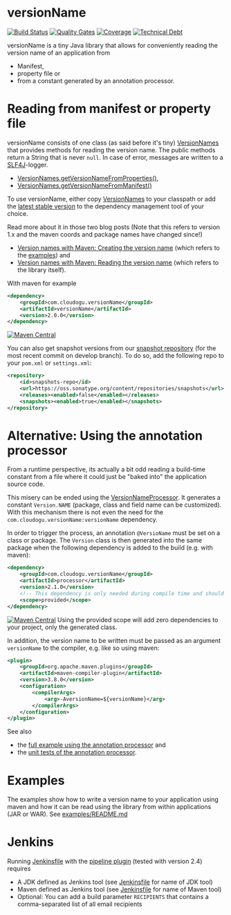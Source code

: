 versionName
===========
[![Build Status](https://oss.cloudogu.com/jenkins/buildStatus/icon?job=cloudogu-github/versionName/develop)](https://oss.cloudogu.com/jenkins/blue/organizations/jenkins/cloudogu-github%2FversionName/branches/)
[![Quality Gates](https://sonarcloud.io/api/project_badges/measure?project=com.cloudogu.versionName%3AversionName&metric=alert_status)](https://sonarcloud.io/dashboard?id=com.cloudogu.versionName%3AversionName)
[![Coverage](https://sonarcloud.io/api/project_badges/measure?project=com.cloudogu.versionName%3AversionName&metric=coverage)](https://sonarcloud.io/dashboard?id=com.cloudogu.versionName%3AversionName)
[![Technical Debt](https://sonarcloud.io/api/project_badges/measure?project=com.cloudogu.versionName%3AversionName&metric=sqale_index)](https://sonarcloud.io/dashboard?id=com.cloudogu.versionName%3AversionName)

versionName is a tiny Java library that allows for conveniently reading the version name of an application from

 - Manifest,
 - property file or
 - from a constant generated by an annotation processor.
 
# Reading from manifest or property file 

versionName consists of one class (as said before it's tiny) [VersionNames](versionName/src/main/java/com/cloudogu/versionname/VersionNames.java) that provides methods for reading the version name.
The public methods return a String that is never `null`. In case of error, messages are written to a [SLF4J](http://slf4j.org/)-logger.

- [VersionNames.getVersionNameFromProperties()](versionName/src/main/java/com/cloudogu/versionname/VersionNames.java),
- [VersionNames.getVersionNameFromManifest()](versionName/src/main/java/com/cloudogu/versionname/VersionNames.java)

To use versionName, either copy [VersionNames](versionName/src/main/java/com/cloudogu/versionName/VersionNames.java) to your classpath or add the [latest stable version](https://search.maven.org/#search%7Cga%7C1%7Cg%3A%20%22com.cloudogu.versionName%22%20AND%20a%3A%22versionName%22) to the dependency management tool of your choice.

Read more about it in those two blog posts (Note that this refers to version 1.x and the maven coords and package names have changed since!)
- [Version names with Maven: Creating the version name](https://www.triology.de/en/blog-entries/versionsnamen-mit-maven-erzeugen-des-versionsnamens) (which refers to the [examples](examples)) and
- [Version names with Maven: Reading the version name](https://www.triology.de/en/blog-entries/version-names-with-maven-reading-the-version-name) (which refers to the library itself).

With maven for example
```XML
<dependency>
    <groupId>com.cloudogu.versionName</groupId>
    <artifactId>versionName</artifactId>
    <version>2.0.0</version>
</dependency>
```

[![Maven Central](https://img.shields.io/maven-central/v/com.cloudogu.versionName/versionName.svg)](https://search.maven.org/#search%7Cga%7C1%7Cg%3A%20%22com.cloudogu.versionName%22%20AND%20a%3A%22versionName%22)

You can also get snapshot versions from our [snapshot repository](https://oss.sonatype.org/content/repositories/snapshots/com/cloudogu/versionName/versionName/) (for the most recent commit on develop branch).
To do so, add the following repo to your `pom.xml` or `settings.xml`:
```xml
<repository>
    <id>snapshots-repo</id>
    <url>https://oss.sonatype.org/content/repositories/snapshots</url>
    <releases><enabled>false</enabled></releases>
    <snapshots><enabled>true</enabled></snapshots>
</repository>
```

# Alternative: Using the annotation processor

From a runtime perspective, its actually a bit odd reading a build-time constant from a file where it could just be 
"baked into" the application source code.

This misery can be ended using the [VersionNameProcessor](processor/src/main/java/com/cloudogu/versionname/VersionNameProcessor.java).
It generates a constant `Version.NAME` (package, class and field name can be customized). With this mechanism there is 
not even the need for the `com.cloudogu.versionName:versionName` dependency.

In order to trigger the process, an annotation `@VersioName` must be set on a class or package. The `Version` class is 
then generated into the same package when the following dependency is added to the build (e.g. with maven):

```xml
<dependency>
    <groupId>com.cloudogu.versionName</groupId>
    <artifactId>processor</artifactId>
    <version>2.1.0</version>
    <!-- This dependency is only needed during compile time and should not be packaged into final JAR -->
    <scope>provided</scope>
</dependency>
```

[![Maven Central](https://img.shields.io/maven-central/v/com.cloudogu.versionName/processor.svg)](https://search.maven.org/#search%7Cga%7C1%7Cg%3A%20%22com.cloudogu.versionName%22%20AND%20a%3A%22processor%22)
Using the provided scope will add zero dependencies to your project, only the generated class.

In addition, the version name to be written must be passed as an argument `versionName` to the compiler, e.g. like so
using maven:

```xml
<plugin>
    <groupId>org.apache.maven.plugins</groupId>
    <artifactId>maven-compiler-plugin</artifactId>
    <version>3.8.0</version>
    <configuration>
        <compilerArgs>
            <arg>-AversionName=${versionName}</arg>
        </compilerArgs>
    </configuration>
</plugin>
```

See also 
* the [full example using the annotation processor](examples/jar-without-deps) and
* the [unit tests of the annotation processor](processor/src/test/java/com/cloudogu/versionname/VersionNameProcessorTest.java).

# Examples

The examples show how to write a version name to your application using maven and how it can be read using the library from within applications (JAR or WAR).
See [examples/README.md](examples/README.md)

# Jenkins
Running [Jenkinsfile](Jenkinsfile) with the [pipeline plugin](https://wiki.jenkins-ci.org/display/JENKINS/Pipeline+Plugin) (tested with version 2.4) requires
- A JDK defined as  Jenkins tool (see [Jenkinsfile](Jenkinsfile) for name of JDK tool)
- Maven defined as Jenkins tool (see [Jenkinsfile](Jenkinsfile) for name of Maven tool)
- Optional: You can add a build parameter `RECIPIENTS` that contains a comma-separated list of all email recipients
